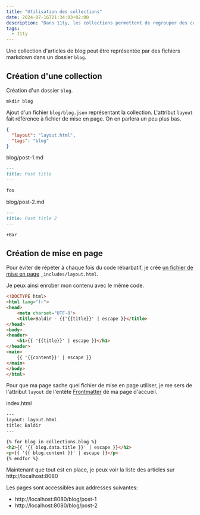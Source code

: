 ```yaml
---
title: "Utilisation des collections"
date: 2024-07-16T21:34:03+02:00
description: "Dans 11ty, les collections permettent de regrouper des contenus similaires (comme des articles de blog)."
tags:
  - 11ty
---
```


Une collection d'articles de blog peut être représentée par des fichiers markdown dans un dossier `blog`.

## Création d'une collection

Création d'un dossier `blog`.

```shell
mkdir blog
```

Ajout d'un fichier `blog/blog.json` représentant la collection.
L'attribut `layout` fait référence à fichier de mise en page.
On en parlera un peu plus bas.

```json
{
  "layout": "layout.html",
  "tags": "blog"
}
```


blog/post-1.md

````markdown
---
title: Post title
---

foo
````

blog/post-2.md

````md
---
title: Post title 2
---

+Bar
````



## Création de mise en page

Pour éviter de répéter à chaque fois du code rébarbatif, je crée [un fichier de mise en page](https://www.11ty.dev/docs/layouts/) `_includes/layout.html`.

Je peux ainsi enrober mon contenu avec le même code.
```html
<!DOCTYPE html>
<html lang="fr">
<head>
    <meta charset="UTF-8">
    <title>Baldir - {{'{{title}}' | escape }}</title>
</head>
<body>
<header>
    <h1>{{ '{{title}}' | escape }}</h1>
</header>
<main>
    {{ '{{content}}' | escape }}
</main>
</body>
</html>
```


Pour que ma page sache quel fichier de mise en page utiliser, je me sers de l'attribut `layout` de l'entête [Frontmatter](/glossaire/frontmatter) de ma page d'accueil.

index.html

```html
---
layout: layout.html
title: Baldir
---

{% for blog in collections.blog %}
<h2>{{ '{{ blog.data.title }}' | escape }}</h2>
<p>{{ '{{ blog.content }}' | escape }}</p>
{% endfor %}
```

Maintenant que tout est en place, je peux voir la liste des articles sur http://localhost:8080

Les pages sont accessibles aux addresses suivantes:
- http://localhost:8080/blog/post-1
- http://localhost:8080/blog/post-2